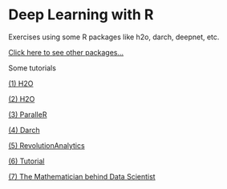 # Deep Learning with R

Exercises using some R packages like h2o, darch, deepnet, etc.

[Click here to see other packages...](https://www.quora.com/What-are-the-best-packages-for-deep-learning-in-R)

Some tutorials

[(1) H2O](http://learn.h2o.ai/content/tutorials/deeplearning/) 

[(2) H2O](https://h2o-release.s3.amazonaws.com/h2o/rel-slater/9/docs-website/h2o-docs/booklets/DeepLearning_Vignette.pdf)

[(3) ParalleR](http://www.parallelr.com/r-deep-neural-network-from-scratch/)

[(4) Darch](https://www.packtpub.com/books/content/deep-learning-r)

[(5) RevolutionAnalytics ](http://blog.revolutionanalytics.com/2014/06/deep-learning-at-stanford.html)

[(6) Tutorial](http://deeplearning.net/tutorial/)

[(7) The Mathematician behind Data Scientist ](http://blog.paralleldots.com/technology/mathematician-behind-data-scientist/?utm_content=bufferddaea&utm_medium=social&utm_source=twitter.com&utm_campaign=buffer)
